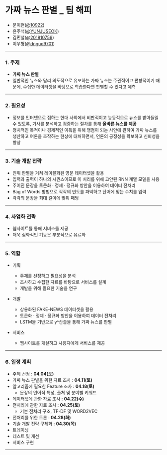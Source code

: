
# 가짜 뉴스 판별 _ 팀 해피
- 문이현([@10922](https://github.com/10922))
- 윤주석([@YUNJUSEOK](https://github.com/YUNJUSEOK))
- 김민철([@201810759](https://github.com/201810759))
- 이우형([@dngud9701](https://github.com/dngud9701))
 
---

### 1. 주제
- __가짜 뉴스 판별__
- 일반적인 뉴스와 달리 의도적으로 유포하는 가짜 뉴스는 주관적이고 편향적이기 때문에, 수집한 데이터셋을 바탕으로 학습한다면 판별할 수 있다고 예측

---

### 2. 필요성

- 정보를 인터넷으로 접하는 현대 사회에서 비판적이고 능동적으로 뉴스를 받아들일 수 있도록, 기사를 분석하고 검증하는 절차를 통해 __올바른 뉴스를 제공__
- 정치적인 목적이나 경제적인 이득을 위해 쟁점이 되는 사안에 관하여 가짜 뉴스를 생산하고 여론을 조작하는 현상에 대처하면서, 언론의 공정성을 확보하고 신뢰성을 향상

---

### 3. 기술 개발 전략

- 진위 판별을 거쳐 레이블화된 영문 데이터셋을 활용
- 입력과 출력이 하나의 시퀀스이므로 이 처리를 위해 고안된 RNN 계열 모델을 사용
- 주어진 문장을 토큰화 · 정제 · 정규화 방안을 이용하여 데이터 전처리
- Bag of Words 방법으로 각각의 빈도를 파악하고 단어에 맞는 수치를 입력
- 각각의 문장을 최대 길이에 맞춰 패딩

---

### 4. 사업화 전략

- 웹사이트를 통해 서비스를 제공
- 더욱 심화적인 기능은 부분적으로 유료화

---

### 5. 역할

- 기획

  - 주제를 선정하고 필요성을 분석
  - 조사하고 수집한 자료를 바탕으로 서비스를 설계
  - 개발을 위해 필요한 기술을 연구

- 개발 
  - 상용화된 FAKE-NEWS 데이터셋을 활용
  - 토큰화 · 정제 · 정규화 방안을 이용하여 데이터 전처리
  - LSTM을 기반으로 y^산출을 통해 가짜 뉴스를 판별
 

- 서비스 
   - 웹사이트를 개설하고 사용자에게 서비스를 제공

---

### 6. 일정 계획

- 주제 선정 : __04.04(토)__
- 가짜 뉴스 판별을 위한 자료 조사 : __04.11(토)__
- 알고리즘에 필요한 Feature 조사 : __04.18(토)__
  - 문장의 언어적 특성, 출처 및 분야별 키워드
- 데이터셋에 관한 자료 조사 : __04.22(수)__
- 전처리에 관한 자료 조사 : __04.25(토)__
  - 기본 전처리 구조, TF-DF 및 WORD2VEC
- 전처리를 위한 토론 : __04.28(화)__
- 기술 개발 전략 구체화 : __04.30(목)__
- 트레이닝
- 테스트 및 개선
- 서비스 구현

---

